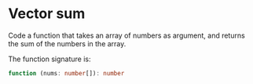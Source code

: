 # Vector sum

Code a function that takes an array of numbers as argument, and returns
the sum of the numbers in the array.

The function signature is:

```typescript
function (nums: number[]): number
```
